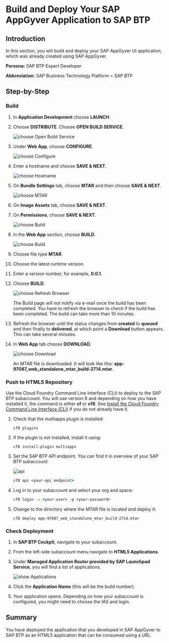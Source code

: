 
# Build and Deploy Your SAP AppGyver Application to SAP BTP

## Introduction

In this section, you will build and deploy your SAP AppGyver UI application, which was already created using SAP AppGyver.

**Persona:** SAP BTP Expert Developer

**Abbreviation:** SAP Business Technology Platform = SAP BTP


## Step-by-Step

### Build

1. In **Application Development** choose **LAUNCH**.

2. Choose **DISTRIBUTE**. Choose **OPEN BUILD SERVICE**.

   ![choose Open Build Service](./images/build_open_build_service.png)

3. Under **Web App**, choose **CONFIGURE**.

   ![choose Configure](./images/build_configure.png)

4. Enter a hostname and choose **SAVE & NEXT**.

   ![choose Hostname](./images/build_hostname.png)

5. On **Bundle Settings** tab, choose **MTAR** and then choose **SAVE & NEXT**.

   ![choose MTAR](./images/build_mtar.png)

6. On **Image Assets** tab, choose **SAVE & NEXT**.

7. On **Permissions**, choose **SAVE & NEXT**.

   ![choose Build](./images/build_build.png)

8. In the **Web App** section, choose **BUILD**.

   ![choose Build](./images/build_runtime.png)

9. Choose file type **MTAR**.

10. Choose the latest runtime version.

11. Enter a version number, for example, **0.0.1**.

12. Choose **BUILD**.

    ![choose Refresh Browser](./images/build_status.png)

    The Build page will not notify via e-mail once the build has been completed. You have to refresh the browser to check if the build has been completed. The build can take more than 10 minutes.

13. Refresh the browser until the status changes from **created** to **queued** and then finally to **delivered**, at which point a **Download** button appears. This can take several minutes.

14. In **Web App** tab choose **DOWNLOAD**.

    ![choose Download](./images/build_download.png)

    An MTAR file is downloaded. It will look like this: **app-97087_web_standalone_mtar_build-2714.mtar**.

### Push to HTML5 Repository

Use the Cloud Foundry Command Line Interface (CLI) to deploy to the SAP BTP subaccount. You will use version 8 and depending on how you have installed it, the command is either **cf** or **cf8**. See [Install the Cloud Foundry Command Line Interface (CLI)](https://developers.sap.com/tutorials/cp-cf-download-cli.html) if you do not already have it.

1. Check that the multiapps plugin is installed:

   ```
   cf8 plugins
   ```

2. If the plugin is not installed, install it using:

   ```
   cf8 install-plugin multiapps
   ```
3. Set the SAP BTP API endpoint. You can find it in overview of your SAP BTP subaccount:

    ![api](../../setup/mock/images/logon.png)

    ```cmd
    cf8 api <your-api endpoint>
    ```

4. Log in to your subaccount and select your org and space:

   ```cmd
   cf8 login -u <your-user> -p <your-password>
   ```

5. Change to the directory where the MTAR file is located and deploy it:

   ```
   cf8 deploy app-97087_web_standalone_mtar_build-2714.mtar
   ```

### Check Deployment

1. In **SAP BTP Cockpit**, navigate to your subaccount.

2. From the left-side subaccount menu navigate to **HTML5 Applications**.

3. Under **Managed Application Router provided by SAP Launchpad Service**, you will find a list of applications.

   ![show Applications](./images/html5_applications.png)

4. Click the **Application Name** (this will be the build number).

5. Your application opens. Depending on how your subaccount is configured, you might need to choose the IAS and login.

## Summary

You have deployed the application that you developed in SAP AppGyver to SAP BTP as an HTML5 application that can be consumed using a URL.







